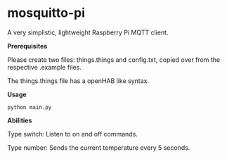 # mosquitto-pi

A very simplistic, lightweight Raspberry Pi MQTT client.

**Prerequisites**

Please create two files: things.things and config.txt, copied over from the respective .example files.

The things.things file has a openHAB like syntax.

**Usage**

`python main.py`

**Abilities**

Type switch: Listen to on and off commands.

Type number: Sends the current temperature every 5 seconds.